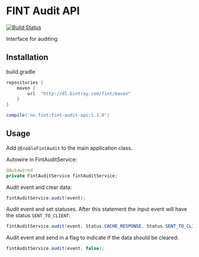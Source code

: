 # FINT Audit API

[![Build Status](https://travis-ci.org/FINTlibs/fint-audit-api.svg?branch=master)](https://travis-ci.org/FINTlibs/fint-audit-api)

Interface for auditing

## Installation

build.gradle

```groovy
repositories {
    maven {
        url  "http://dl.bintray.com/fint/maven"
    }
}

compile('no.fint:fint-audit-api:1.1.0')
```

## Usage

Add `@EnableFintAudit` to the main application class.

Autowire in FintAuditService:
```java
@Autowired
private FintAuditService fintAuditService;
```

Audit event and clear data:
```java
fintAuditService.audit(event);
```

Audit event and set statuses. After this statement the input event will have the status `SENT_TO_CLIENT`:
```java
fintAuditService.audit(event, Status.CACHE_RESPONSE, Status.SENT_TO_CLIENT)
```

Audit event and send in a flag to indicate if the data should be cleared:
```java
fintAuditService.audit(event, false);
```
